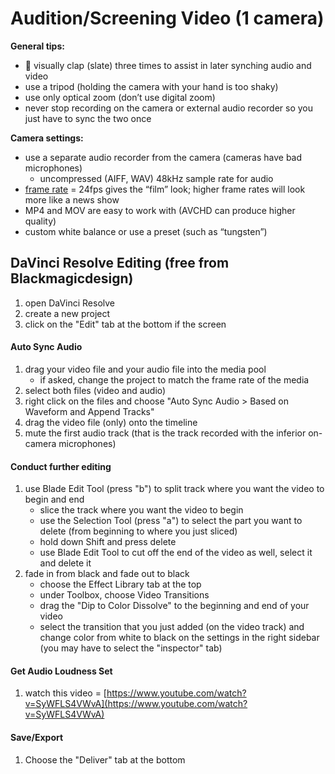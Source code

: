 # Audition/Screening Video \(1 camera\)

**General tips:**

* 👏 visually clap \(slate\) three times to assist in later synching audio and video
* use a tripod \(holding the camera with your hand is too shaky\)
* use only optical zoom \(don’t use digital zoom\)
* never stop recording on the camera or external audio recorder so you just have to sync the two once

**Camera settings:**

* use a separate audio recorder from the camera \(cameras have bad microphones\)
  * uncompressed \(AIFF, WAV\) 48kHz sample rate for audio
* [frame rate](https://www.diyphotography.net/learn-choose-best-frame-rate-videos-just-10-minutes/) = 24fps gives the “film” look; higher frame rates will look more like a news show 
* MP4 and MOV are easy to work with \(AVCHD can produce higher quality\)
* custom white balance or use a preset \(such as “tungsten”\)

## DaVinci Resolve Editing \(free from Blackmagicdesign\)

1. open DaVinci Resolve
2. create a new project
3. click on the "Edit" tab at the bottom if the screen

#### Auto Sync Audio

1. drag your video file and your audio file into the media pool
   * if asked, change the project to match the frame rate of the media
2. select both files \(video and audio\)
3. right click on the files and choose "Auto Sync Audio &gt; Based on Waveform and Append Tracks"
4. drag the video file \(only\) onto the timeline
5. mute the first audio track \(that is the track recorded with the inferior on-camera microphones\)

#### Conduct further editing

1. use Blade Edit Tool \(press "b"\)  to split track where you want the video to begin and end
   * slice the track where you want the video to begin
   * use the Selection Tool \(press "a"\) to select the part you want to delete \(from beginning to where you just sliced\)
   * hold down Shift and press delete
   * use Blade Edit Tool to cut off the end of the video as well, select it and delete it
2. fade in from black and fade out to black
   * choose the Effect Library tab at the top
   * under Toolbox, choose Video Transitions
   * drag the "Dip to Color Dissolve" to the beginning and end of your video
   * select the transition that you just added \(on the video track\) and change color from white to black on the settings in the right sidebar \(you may have to select the "inspector" tab\)

#### Get Audio Loudness Set

1. watch this video = [https://www.youtube.com/watch?v=SyWFLS4VWvA](https://www.youtube.com/watch?v=SyWFLS4VWvA)

#### Save/Export

1. Choose the "Deliver" tab at the bottom

